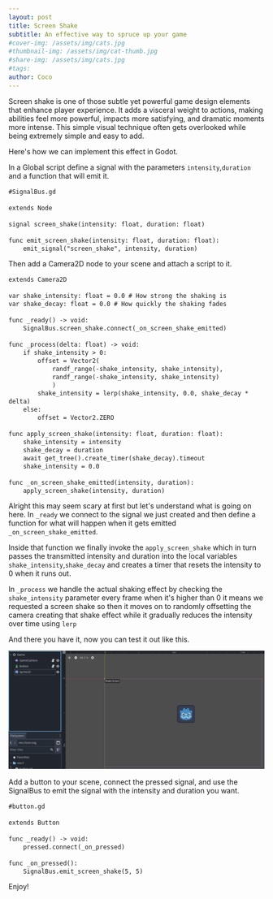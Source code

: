 ```yaml
---
layout: post
title: Screen Shake
subtitle: An effective way to spruce up your game
#cover-img: /assets/img/cats.jpg
#thumbnail-img: /assets/img/cat-thumb.jpg
#share-img: /assets/img/cats.jpg
#tags:
author: Coco
---
```


Screen shake is one of those subtle yet powerful game design elements that enhance player experience. It adds a visceral weight to actions, making abilities feel more powerful, impacts more satisfying, and dramatic moments more intense. This simple visual technique often gets overlooked while being extremely simple and easy to add.

Here's how we can implement this effect in Godot.

In a Global script define a signal with the parameters ```intensity```,```duration``` and a function that will emit it.

```
#SignalBus.gd

extends Node

signal screen_shake(intensity: float, duration: float)

func emit_screen_shake(intensity: float, duration: float):
	emit_signal("screen_shake", intensity, duration)

```

Then add a Camera2D node to your scene and attach a script to it.

```
extends Camera2D

var shake_intensity: float = 0.0 # How strong the shaking is
var shake_decay: float = 0.0 # How quickly the shaking fades

func _ready() -> void:
	SignalBus.screen_shake.connect(_on_screen_shake_emitted)

func _process(delta: float) -> void:
	if shake_intensity > 0:
		offset = Vector2(
			randf_range(-shake_intensity, shake_intensity),
			randf_range(-shake_intensity, shake_intensity)
			)
		shake_intensity = lerp(shake_intensity, 0.0, shake_decay * delta)
	else:
		offset = Vector2.ZERO
		
func apply_screen_shake(intensity: float, duration: float):
	shake_intensity = intensity
	shake_decay = duration
	await get_tree().create_timer(shake_decay).timeout
	shake_intensity = 0.0

func _on_screen_shake_emitted(intensity, duration):
	apply_screen_shake(intensity, duration)
```

Alright this may seem scary at first but let's understand what is going on here. In ```_ready``` we connect to the signal we just created and then define a function for what will happen when it gets emitted ```_on_screen_shake_emitted```. 

Inside that function we finally invoke the ```apply_screen_shake``` which in turn passes the transmitted intensity and duration into the local variables ```shake_intensity```,```shake_decay``` and creates a timer that resets the intensity to 0 when it runs out.

In ```_process``` we handle the actual shaking effect by checking the ```shake_intensity``` parameter every frame when it's higher than 0 it means we requested a screen shake so then it moves on to randomly offsetting the camera creating that shake effect while it gradually reduces the intensity over time using ```lerp``` 

And there you have it, now you can test it out like this.

![alt text](../assets/img/screenshake1.png)

Add a button to your scene, connect the pressed signal, and use the SignalBus to emit the signal with the intensity and duration you want.

```
#button.gd

extends Button

func _ready() -> void:
	pressed.connect(_on_pressed)
	
func _on_pressed():
	SignalBus.emit_screen_shake(5, 5)
```

Enjoy!